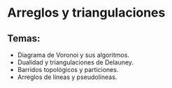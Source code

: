 # Arreglos y triangulaciones

## Temas:
- Diagrama de Voronoi y sus algoritmos.
- Dualidad y triangulaciones de Delauney.
- Barridos topológicos y particiones.
- Arreglos de líneas y pseudolíneas.